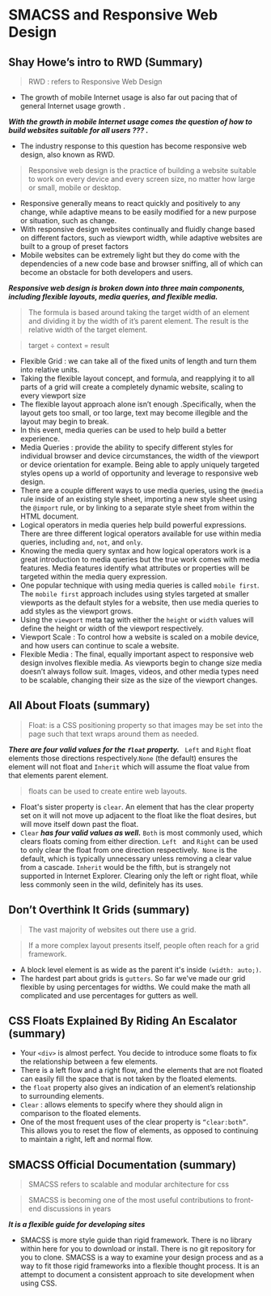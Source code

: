 # SMACSS and Responsive Web Design

## Shay Howe’s intro to RWD (Summary)
> RWD : refers to Responsive Web Design
* The growth of mobile Internet usage is also far out pacing that of general Internet usage growth .

***With the growth in mobile Internet usage comes the question of how to build websites suitable for all users ??? .***

* The industry response to this question has become responsive web design, also known as RWD.
> Responsive web design is the practice of building a website suitable to work on every device and every screen size, no matter how large or small, mobile or desktop.
* Responsive generally means to react quickly and positively to any change, while adaptive means to be easily modified for a new purpose or situation, such as change. 
* With responsive design websites continually and fluidly change based on different factors, such as viewport width, while adaptive websites are built to a group of preset factors
* Mobile websites can be extremely light but they do come with the dependencies of a new code base and browser sniffing, all of which can become an obstacle for both developers and users.

***Responsive web design is broken down into three main components, including flexible layouts, media queries, and flexible media.***

> The formula is based around taking the target width of an element and dividing it by the width of it’s parent element. The result is the relative width of the target element.

> target ÷ context = result

* Flexible Grid : we can take all of the fixed units of length and turn them into relative units. 
* Taking the flexible layout concept, and formula, and reapplying it to all parts of a grid will create a completely dynamic website, scaling to every viewport size
* The flexible layout approach alone isn’t enough .Specifically, when the layout gets too small, or too large, text may become illegible and the layout may begin to break. 
* In this event, media queries can be used to help build a better experience.
* Media Queries : provide the ability to specify different styles for individual browser and device circumstances, the width of the viewport or device orientation for example. Being able to apply uniquely targeted styles opens up a world of opportunity and leverage to responsive web design.
* There are a couple different ways to use media queries, using the `@media` rule inside of an existing style sheet, importing a new style sheet using the `@import` rule, or by linking to a separate style sheet from within the HTML document.
* Logical operators in media queries help build powerful expressions. There are three different logical operators available for use within media queries, including `and`, `not`, and `only`.
* Knowing the media query syntax and how logical operators work is a great introduction to media queries but the true work comes with media features. Media features identify what attributes or properties will be targeted within the media query expression.
* One popular technique with using media queries is called `mobile first`. The `mobile first` approach includes using styles targeted at smaller viewports as the default styles for a website, then use media queries to add styles as the viewport grows.
* Using the `viewport` meta tag with either the `height` or `width` values will define the height or width of the viewport respectively.
* Viewport Scale : To control how a website is scaled on a mobile device, and how users can continue to scale a website.
* Flexible Media : The final, equally important aspect to responsive web design involves flexible media. As viewports begin to change size media doesn’t always follow suit. Images, videos, and other media types need to be scalable, changing their size as the size of the viewport changes.

## All About Floats (summary)
> Float: is a CSS positioning property so that images may be set into the page such that text wraps around them as needed.

***There are four valid values for the `float` property.*** ` Left` and `Right` float elements those directions respectively.`None` (the default) ensures the element will not float and `Inherit` which will assume the float value from that elements parent element.

> floats can be used to create entire web layouts.

* Float's sister property is `clear`. An element that has the clear property set on it will not move up adjacent to the float like the float desires, but will move itself down past the float.
* `Clear` ***has four valid values as well.*** `Both` is most commonly used, which clears floats coming from either direction. `Left ` and `Right` can be used to only clear the float from one direction respectively.` None` is the default, which is typically unnecessary unless removing a clear value from a cascade. `Inherit` would be the fifth, but is strangely not supported in Internet Explorer. Clearing only the left or right float, while less commonly seen in the wild, definitely has its uses.

## Don’t Overthink It Grids (summary)

> The vast majority of websites out there use a grid.

> If a more complex layout presents itself, people often reach for a grid framework.

* A block level element is as wide as the parent it's inside `(width: auto;)`.
* The hardest part about grids is `gutters`. So far we've made our grid flexible by using percentages for widths. We could make the math all complicated and use percentages for gutters as well.

## CSS Floats Explained By Riding An Escalator (summary)
* Your `<div>` is almost perfect. You decide to introduce some floats to fix the relationship between a few elements.
* There is a left flow and a right flow, and the elements that are not floated can easily fill the space that is not taken by the floated elements.
* the `float` property also gives an indication of an element’s relationship to surrounding elements.
* `Clear` :  allows elements to specify where they should align in comparison to the floated elements.
* One of the most frequent uses of the clear property is ` “clear:both” `. This allows you to reset the flow of elements, as opposed to continuing to maintain a right, left and normal flow.

## SMACSS Official Documentation (summary)
> SMACSS refers to scalable and modular architecture for css

> SMACSS is becoming one of the most useful contributions to front-end discussions in years

***It is a flexible guide for developing sites*** 

* SMACSS is more style guide than rigid framework. There is no library within here for you to download or install. There is no git repository for you to clone. SMACSS is a way to examine your design process and as a way to fit those rigid frameworks into a flexible thought process. It is an attempt to document a consistent approach to site development when using CSS.
